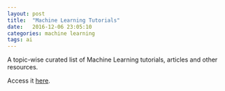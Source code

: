```yaml
---
layout: post
title:  "Machine Learning Tutorials"
date:   2016-12-06 23:05:10
categories: machine learning
tags: ai
---
```

A topic-wise curated list of Machine Learning tutorials, articles and other resources.

Access it [here](https://nikhilnayak98.github.io/Machine-Learning-Tutorials/).
